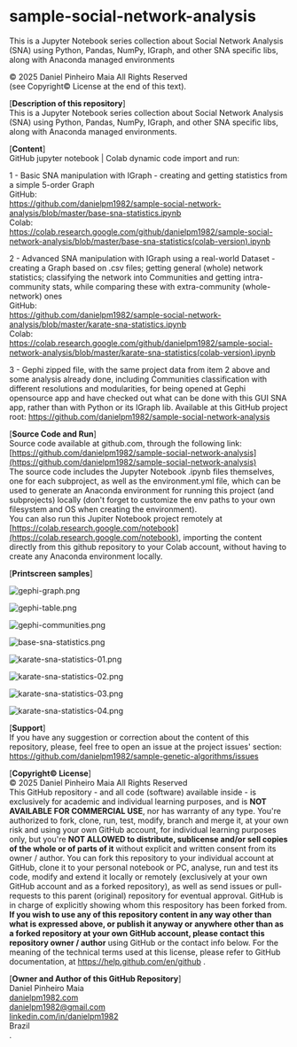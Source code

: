 # sample-social-network-analysis
This is a Jupyter Notebook series collection about Social Network Analysis (SNA) using Python, Pandas, NumPy, IGraph, and other SNA specific libs, along with Anaconda managed environments

© 2025 Daniel Pinheiro Maia All Rights Reserved<br>
(see Copyright© License at the end of this text).

[**Description of this repository**]<br>
This is a Jupyter Notebook series collection about Social Network Analysis (SNA) using Python, Pandas, NumPy, IGraph, and other SNA specific libs, along with Anaconda managed environments.

[**Content**]<br>
GitHub jupyter notebook | Colab dynamic code import and run:

1 - Basic SNA manipulation with IGraph - creating and getting statistics from a simple 5-order Graph <br>
GitHub:<br>
https://github.com/danielpm1982/sample-social-network-analysis/blob/master/base-sna-statistics.ipynb <br>
Colab:<br>
https://colab.research.google.com/github/danielpm1982/sample-social-network-analysis/blob/master/base-sna-statistics(colab-version).ipynb <br>

2 - Advanced SNA manipulation with IGraph using a real-world Dataset - creating a Graph based on .csv files; getting general (whole) network statistics; classifying the network into Communities and getting intra-community stats, while comparing these with extra-community (whole-network) ones <br>
GitHub:<br>
https://github.com/danielpm1982/sample-social-network-analysis/blob/master/karate-sna-statistics.ipynb <br>
Colab:<br>
https://colab.research.google.com/github/danielpm1982/sample-social-network-analysis/blob/master/karate-sna-statistics(colab-version).ipynb <br>

3 - Gephi zipped file, with the same project data from item 2 above and some analysis already done, including Communities classification with different resolutions and modularities, for being opened at Gephi opensource app and have checked out what can be done with this GUI SNA app, rather than with Python or its IGraph lib. Available at this GitHub project root: https://github.com/danielpm1982/sample-social-network-analysis 

[**Source Code and Run**]<br>
Source code available at github.com, through the following link:<br>
[https://github.com/danielpm1982/sample-social-network-analysis](https://github.com/danielpm1982/sample-social-network-analysis) <br>
The source code includes the Jupyter Notebook .ipynb files themselves, one for each subproject, as well as the environment.yml file, which can be used to generate an Anaconda environment for running this project (and subprojects) locally (don't forget to customize the env paths to your own filesystem and OS when creating the environment).<br>
You can also run this Jupiter Notebook project remotely at [https://colab.research.google.com/notebook](https://colab.research.google.com/notebook), importing the content directly from this github repository to your Colab account, without having to create any Anaconda environment locally.<br>

[**Printscreen samples**]<br>

![gephi-graph.png](./gephi-graph.png)

![gephi-table.png](./gephi-table.png)

![gephi-communities.png](./gephi-communities.png)

![base-sna-statistics.png](./base-sna-statistics.png)

![karate-sna-statistics-01.png](./karate-sna-statistics-01.png)

![karate-sna-statistics-02.png](./karate-sna-statistics-02.png)

![karate-sna-statistics-03.png](./karate-sna-statistics-03.png)

![karate-sna-statistics-04.png](./karate-sna-statistics-04.png)

[**Support**]<br>
If you have any suggestion or correction about the content of this repository, please, feel free to open an issue at the project issues' section:<br>
https://github.com/danielpm1982/sample-genetic-algorithms/issues

[**Copyright© License**]<br>
© 2025 Daniel Pinheiro Maia All Rights Reserved<br>
This GitHub repository - and all code (software) available inside - is exclusively for academic and individual learning purposes, and is **NOT AVAILABLE FOR COMMERCIAL USE**, nor has warranty of any type. You're authorized to fork, clone, run, test, modify, branch and merge it, at your own risk and using your own GitHub account, for individual learning purposes only, but you're **NOT ALLOWED to distribute, sublicense and/or sell copies of the whole or of parts of it** without explicit and written consent from its owner / author. You can fork this repository to your individual account at GitHub, clone it to your personal notebook or PC, analyse, run and test its code, modify and extend it locally or remotely (exclusively at your own GitHub account and as a forked repository), as well as send issues or pull-requests to this parent (original) repository for eventual approval. GitHub is in charge of explicitly showing whom this respository has been forked from. **If you wish to use any of this repository content in any way other than what is expressed above, or publish it anyway or anywhere other than as a forked repository at your own GitHub account, please contact this repository owner / author** using GitHub or the contact info below. For the meaning of the technical terms used at this license, please refer to GitHub documentation, at https://help.github.com/en/github .

[**Owner and Author of this GitHub Repository**]<br>
Daniel Pinheiro Maia<br>
[danielpm1982.com](https://www.danielpm1982.com)<br>
danielpm1982@gmail.com<br>
[linkedin.com/in/danielpm1982](https://www.linkedin.com/in/danielpm1982)<br>
Brazil<br>
.
